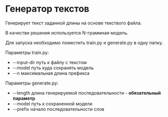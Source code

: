 # Генератор текстов

Генерирует текст заданной длины на основе текствого файла.

В качестве решения используется N-граммная модель.

Для запуска необходимо поместить train.py и generate.py в одну папку.

Параметры train.py:
* --input-dir путь к файлу с текстом
* --model путь куда сохранять модель
* --n максимальная длина префикса

Параметры generate.py:
* --length длина генерируемой последовательности - **обязательный параметр**
* --model путь к сохраненной модели
* --prefix начало последовательности слов
